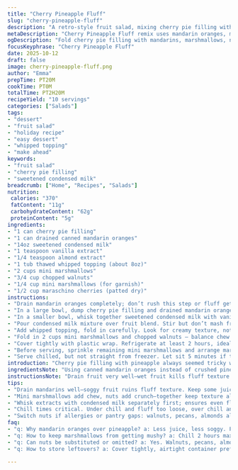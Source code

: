 ```yaml
---
title: "Cherry Pineapple Fluff"
slug: "cherry-pineapple-fluff"
description: "A retro-style fruit salad, mixing cherry pie filling with crushed pineapple, sweetened condensed milk, and fluffy whipped topping. Mini marshmallows and pecans add chew and crunch. Maraschino cherries on top finish with a pop of color. Chill till cold but watch marshmallows for sogginess. The switch to canned mandarin oranges instead of pineapple shifts the sweetness and texture slightly, refreshing. Nut swap from pecans to walnuts works if you want a different bite. Timing based on texture, not clock. Stir till uniform but don’t crush the marshmallows. If the fluff feels too wet, add more marshmallows or nuts. A quick chill lets flavors meld, a longer wait dulls marshmallow fluffiness."
metaDescription: "Cherry Pineapple Fluff remix uses mandarin oranges, marshmallows, walnuts; chill right, fold gently, guard texture. Sweetened condensed milk pulls it all."
ogDescription: "Fold cherry pie filling with mandarins, marshmallows, nuts. Chill just right. Watch marshmallows sogging. Sweetened condensed milk binds flavors well."
focusKeyphrase: "Cherry Pineapple Fluff"
date: 2025-10-12
draft: false
image: cherry-pineapple-fluff.png
author: "Emma"
prepTime: PT20M
cookTime: PT0M
totalTime: PT2H20M
recipeYield: "10 servings"
categories: ["Salads"]
tags:
- "dessert"
- "fruit salad"
- "holiday recipe"
- "easy dessert"
- "whipped topping"
- "make ahead"
keywords:
- "fruit salad"
- "cherry pie filling"
- "sweetened condensed milk"
breadcrumb: ["Home", "Recipes", "Salads"]
nutrition: 
 calories: "370"
 fatContent: "11g"
 carbohydrateContent: "62g"
 proteinContent: "5g"
ingredients:
- "1 can cherry pie filling"
- "1 can drained canned mandarin oranges"
- "14oz sweetened condensed milk"
- "1 teaspoon vanilla extract"
- "1/4 teaspoon almond extract"
- "1 tub thawed whipped topping (about 8oz)"
- "2 cups mini marshmallows"
- "3/4 cup chopped walnuts"
- "1/4 cup mini marshmallows (for garnish)"
- "1/2 cup maraschino cherries (patted dry)"
instructions:
- "Drain mandarin oranges completely; don’t rush this step or fluff gets too runny."
- "In a large bowl, dump cherry pie filling and drained mandarin oranges; toss gently to mix."
- "In a smaller bowl, whisk together sweetened condensed milk with vanilla and almond extracts until homogenous."
- "Pour condensed milk mixture over fruit blend. Stir but don’t mash fruit apart – keep chunks visible."
- "Add whipped topping, fold in carefully. Look for creamy texture, not liquidy or dense."
- "Fold in 2 cups mini marshmallows and chopped walnuts – balance chew and crunch here."
- "Cover tightly with plastic wrap. Refrigerate at least 2 hours, ideally up to 2 1/4 hours. Keep marshmallows from getting mushy by not over chilling."
- "Before serving, sprinkle remaining mini marshmallows and arrange maraschino cherries evenly on top. Bright reds against white, visual cue it’s ready."
- "Serve chilled, but not straight from freezer. Let sit 5 minutes if too cold for flavor to bloom."
introduction: "Cherry pie filling with pineapple always seemed tricky when marshmallows get mushy. Discovered swapping pineapple for mandarin oranges keeps that juiciness but lessens sogginess. The whipped topping is the glue here -- mix too hard, it loses fluffiness; fold gently or risk flat dessert. Sweetened condensed milk is rich and controls sweetness levels better than sugar alone. Adding chopped walnuts instead of pecans cuts cost and still nails crunch. Tasted early to catch marshmallows softening too much. Two hours chill hits balance between cold and too firm. Garnish with mini marshmallows and cherries for texture contrast and color punch. Learned from years of potlucks and some flops to watch texture closely; time isn’t everything, feel matters. Treat this like a cold fruit salad with jazz."
ingredientsNote: "Using canned mandarin oranges instead of crushed pineapple cuts down excess juice that often makes fluff too watery. Drain them well but try to keep some juice for moistness. If you prefer pineapple, make sure it is very well drained or squeeze excess liquid out gently before mixing. Vanilla and almond extracts add background flavor; almond is optional but gives a nice nutty hint without overpowering. If allergic, replace almond extract with extra vanilla or a splash of orange juice for brightness. Sweetened condensed milk controls sweetness better than just adding sugar – mix thoroughly for even sweetness. You can swap walnuts for pecans, almonds, or skip nuts if there's nut allergies—just add ¼ cup extra marshmallows for texture. Store any leftovers in airtight container, but marshmallows will get softer with time."
instructionsNote: "Drain fruit very well—wet fruit kills fluff texture. Combine cherry filling and drained mandarin oranges carefully, folding gently to avoid breaking up fruit chunks; you want them visible, not smashed. Stir condensed milk and extracts separately, then add to fruit mixture for even distribution—avoid lumps. When folding in whipped topping, do it gently to keep the mixture light and fluffy—over-mixing will deflate it. Fold in most mini marshmallows and nuts near the end to maintain chew and crunch; no vigorous stirring here. Chill covered in fridge; texture improves but don’t over-chill or marshmallows go mushy and spread liquid. Before serving, sprinkle extra mini marshmallows and cherries to give bite textural contrast and visual pop. If fluff seems too runny, add marshmallows or nuts before chilling. Serve cool but not ice cold to allow flavors to open. Always trust feel and look over clock on this one."
tips:
- "Drain mandarins well—soggy fruit ruins fluff texture. Keep some juice for moistness but not drowning. Fold fruit chunks gently; smashed bits throw balance off. Use canned mandarins drained instead pineapple for less runny results. Substitute walnuts if pecans unavailable. Almond extract is optional; skip or replace with vanilla or splash orange juice if allergic. Sweetened condensed milk controls sweetness better than sugar; stir until uniform—no lumps or syrup spots. Fold whipped topping slowly or risk deflation. Marshmallows melt if overmixed or over chilled, so fold in last, chill max two hours."
- "Mini marshmallows add chew, nuts add crunch—together keep texture alive. Add marshmallows in batches, not all at once, especially if fluff feels wet. More marshmallows or nuts can fix runny texture before chilling. Folding technique impacts fluffiness: scoop under, slow turns, don’t stir hard. Refrigerate wrapped tight, avoid fridge smells seeping in. Timing varies; fluff thickens gradually. Stop chilling before marshmallows turn mushy or liquid seeps out. Before serving, scatter mini marshmallows and cherries dry for brightness plus bite contrast."
- "Whisk extracts with condensed milk separately first; ensures even flavor spread. Vanilla always works, almond gives subtle nuttiness—optional but layering flavors matters. Cherry pie filling chunks provide bright bursts; don’t mash, keep visible contrast. Mandarin oranges swap cuts excess juice found in pineapple. If sticking with pineapple, squeeze dry or drain ultra well—wet fruit kills fluff texture. Layers matter: fruit then combined milk mixture, then whipped topping folded. Mixing order affects final texture and taste balance."
- "Chill times critical. Under chill and fluff too loose, over chill and marshmallows soften and leak juice. I’ve learned two to two and a quarter hours hit that in-between space where fluff holds but isn’t frozen stiff. Watch visual cues: fluff still airy, not separated liquid on sides. Use plastic wrap stretch tight to avoid odors and drying. Before eating, let sit 5 minutes if fridge cold dulls flavors and mutes sweetness. Serve at fridge temp, not freezer hard. Texture changes with time—consume within day or marshmallows soften noticeably."
- "Switch nuts if allergies or pantry gaps: walnuts, pecans, almonds all fine. No nuts? Add ¼ cup extra marshmallows to maintain chew. Keep garnishes dry—cherries pat dry to avoid dripping. Don’t rush draining fruit; excess juice = runny mess. Folding whipped topping too fast or breaking marshmallows leads to flat, wet fluff—fold gently in layers. Taste early to catch softening marshmallows and adjust next batch timing. Sweetened condensed milk thickness helps binding, but quantity affects sweetness and creaminess—adjust carefully."
faq:
- "q: Why mandarin oranges over pineapple? a: Less juice, less soggy. Pineapple needs heavy draining or squeezing. Mandarins keep fluff moist without watering it down. Taste shifts too, milder fruit flavor but still sweet. Sometimes swap blurs lines—pick what matches texture goal."
- "q: How to keep marshmallows from getting mushy? a: Chill 2 hours max. Over chill means soft marshmallows, leaking liquid. Fold marshmallows gently to avoid crushing. Add marshmallows just before chilling, not too early. If fluff feels wet, add more marshmallows or nuts before fridge. Timing biggest key here rather than strict clock. Watch texture, not just time."
- "q: Can nuts be substituted or omitted? a: Yes. Walnuts, pecans, almonds all work. Allergy? Skip nuts, add ¼ cup extra mini marshmallows for texture. Crunch is nice counterpoint to softness but not mandatory. Chopping nuts fine but too small loses crunch. Toasting nuts optional but adds flavor dimension."
- "q: How to store leftovers? a: Cover tightly, airtight container preferred. Fluff holds in fridge up to day but marshmallows soften over time. Texture shifts to mushy with longer storage. Stir gently before serving if liquid separates, but expect some texture loss. Not freezer friendly—freezing wrecks marshmallows and whipped topping. Best eaten soon after chilling."

---
```

